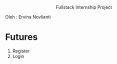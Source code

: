 <p align="center">Fullstack Internship Project</p>
<p>Oleh : Ervina Novlianti</p>

# Futures
1. Register
2. Login